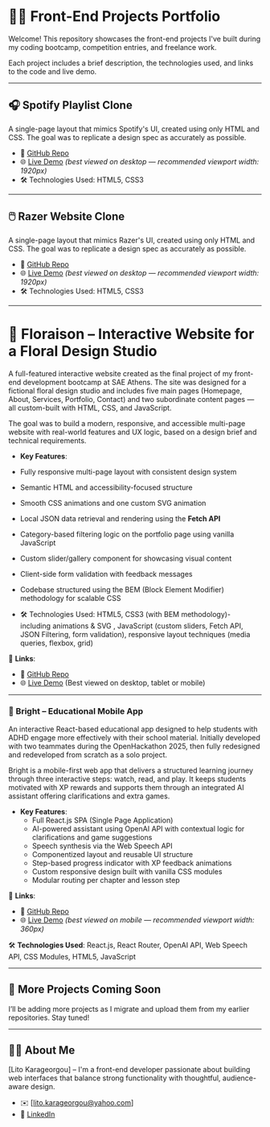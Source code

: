 # 🧑‍💻 Front-End Projects Portfolio

Welcome! This repository showcases the front-end projects I've built during my coding bootcamp, competition entries, and freelance work. 

Each project includes a brief description, the technologies used, and links to the code and live demo.

---

## 🎧 Spotify Playlist Clone

A single-page layout that mimics Spotify's UI, created using only HTML and CSS. The goal was to replicate a design spec as accurately as possible.

- 📁 [GitHub Repo](https://github.com/LitoKarageorgou/spotify-playlist-clone)
- 🌐 [Live Demo](https://spotify-playlist-clone-project.netlify.app) *(best viewed on desktop — recommended viewport width: 1920px)*
- 🛠️ Technologies Used: HTML5, CSS3

---

## 🖱️ Razer Website Clone

A single-page layout that mimics Razer's UI, created using only HTML and CSS. The goal was to replicate a design spec as accurately as possible.

- 📁 [GitHub Repo](https://github.com/LitoKarageorgou//razer-website-clone)
- 🌐 [Live Demo](https://razer-website-clone.netlify.app) *(best viewed on desktop — recommended viewport width: 1920px)*
- 🛠️ Technologies Used: HTML5, CSS3
  
---
# 🌸 Floraison – Interactive Website for a Floral Design Studio

A full-featured interactive website created as the final project of my front-end development bootcamp at SAE Athens. The site was designed for a fictional floral design studio and includes five main pages (Homepage, About, Services, Portfolio, Contact) and two subordinate content pages — all custom-built with HTML, CSS, and JavaScript.

The goal was to build a modern, responsive, and accessible multi-page website with real-world features and UX logic, based on a design brief and technical requirements.

- **Key Features**:
- Fully responsive multi-page layout with consistent design system
- Semantic HTML and accessibility-focused structure
- Smooth CSS animations and one custom SVG animation
- Local JSON data retrieval and rendering using the **Fetch API**
- Category-based filtering logic on the portfolio page using vanilla JavaScript
- Custom slider/gallery component for showcasing visual content
- Client-side form validation with feedback messages
- Codebase structured using the BEM (Block Element Modifier) methodology for scalable CSS


- 🛠️ Technologies Used: HTML5, CSS3 (with BEM methodology)- including animations & SVG , JavaScript (custom sliders, Fetch API, JSON Filtering, form validation), responsive layout techniques (media queries, flexbox, grid)

🔗 **Links**:
- 📁 [GitHub Repo](https://github.com/LitoKarageorgou/floral-design-studio)
- 🌐 [Live Demo](https://florience.netlify.app/portfolio.html) (Best viewed on desktop, tablet or  mobile)

---

### 🧠 Bright – Educational Mobile App
An interactive React-based educational app designed to help students with ADHD engage more effectively with their school material. Initially developed with two teammates during the OpenHackathon 2025, then fully redesigned and redeveloped from scratch as a solo project.

Bright is a mobile-first web app that delivers a structured learning journey through three interactive steps: watch, read, and play. It keeps students motivated with XP rewards and supports them through an integrated AI assistant offering clarifications and extra games.

- **Key Features**:
  - Full React.js SPA (Single Page Application)
  - AI-powered assistant using OpenAI API with contextual logic for clarifications and game suggestions
  - Speech synthesis via the Web Speech API
  - Componentized layout and reusable UI structure
  - Step-based progress indicator with XP feedback animations
  - Custom responsive design built with vanilla CSS modules
  - Modular routing per chapter and lesson step

🔗 **Links**:   
- 📁 [GitHub Repo](https://github.com/LitoKarageorgou/bright-app)
- 🌐 [Live Demo](https://bright-education.netlify.app/) *(best viewed on mobile — recommended viewport width: 360px)*

🛠️ **Technologies Used**: React.js, React Router, OpenAI API, Web Speech API, CSS Modules, HTML5, JavaScript

---

## 🚧 More Projects Coming Soon

I’ll be adding more projects as I migrate and upload them from my earlier repositories. Stay tuned!

---

## 🙋‍♀️ About Me

[Lito Karageorgou] –  I'm a front-end developer passionate about building web interfaces that balance strong functionality with thoughtful, audience-aware design.

- ✉️ [lito.karageorgou@yahoo.com]
- 💼 [LinkedIn](https://www.linkedin.com/in/lito-karageorgou/)

